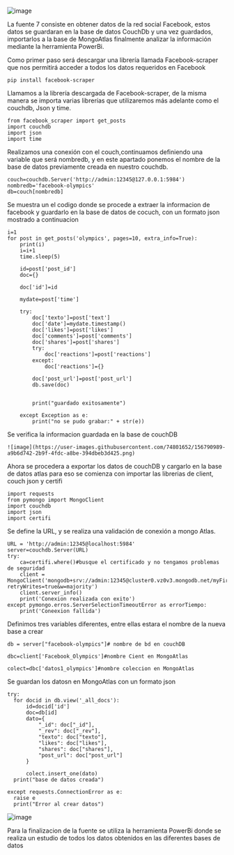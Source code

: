 
![image](https://user-images.githubusercontent.com/74840012/156653511-74915d0f-9344-4e37-89e8-a9f717a74aea.PNG)

La fuente 7 consiste en obtener datos de la red social Facebook, estos datos se guardaran en la base de datos CouchDb y una vez guardados, importarlos a la base de MongoAtlas finalmente analizar la información mediante la herramienta PowerBi. 

Como primer paso será descargar una librería llamada Facebook-scraper que nos permitirá acceder a todos los datos requeridos en Facebook 
```
pip install facebook-scraper
```
Llamamos a la librería descargada de Facebook-scraper, de la misma manera se importa varias librerías que utilizaremos más adelante como el couchdb, Json y time. 

```
from facebook_scraper import get_posts
import couchdb
import json
import time
```
Realizamos una conexión con el couch,continuamos definiendo una variable que será nombredb, y en este apartado ponemos el nombre de la base de datos previamente creada en nuestro couchdb. 

```
couch=couchdb.Server('http://admin:12345@127.0.0.1:5984')
nombredb='facebook-olympics'
db=couch[nombredb]
```
Se muestra un el codigo donde se procede a extraer la informacion de facebook y guardarlo en la base de datos de cocuch, con un formato json mostrado a continuacion 
```
i=1
for post in get_posts('olympics', pages=10, extra_info=True):
    print(i)
    i=i+1
    time.sleep(5)
    
    id=post['post_id']
    doc={}
     
    doc['id']=id
    
    mydate=post['time']
    
    try:
        doc['texto']=post['text']
        doc['date']=mydate.timestamp()
        doc['likes']=post['likes']
        doc['comments']=post['comments']
        doc['shares']=post['shares']
        try:
            doc['reactions']=post['reactions']
        except:
            doc['reactions']={}

        doc['post_url']=post['post_url']
        db.save(doc)

    
        print("guardado exitosamente")

    except Exception as e:    
        print("no se pudo grabar:" + str(e))
 ```
 Se verifica la informacion guardada en la base de couchDB
 ```
 ![image](https://user-images.githubusercontent.com/74801652/156790989-a9b6d742-2b9f-4fdc-a8be-394dbeb3d425.png)

 ```
 
 Ahora se procedera a exportar los datos de couchDB y cargarlo en la base de datos atlas para eso se comienza con importar las librerias de client, couch json y certifi
  ```
  import requests
from pymongo import MongoClient
import couchdb
import json
import certifi
 ```
Se define la URL, y se realiza una validación de conexión a mongo Atlas.
```
URL = 'http://admin:12345@localhost:5984'
server=couchdb.Server(URL)
try:
    ca=certifi.where()#busque el certificado y no tengamos problemas de seguridad
    client = MongoClient('mongodb+srv://admin:12345@cluster0.vz0v3.mongodb.net/myFirstDatabase?retryWrites=true&w=majority')
    client.server_info()
    print('Conexion realizada con exito')
except pymongo.erros.ServerSelectionTimeoutError as errorTiempo:
    print('Coneexion fallida')
 ```
 Definimos tres variables diferentes, entre ellas estara el nombre de la nueva base a crear
 
   ```
db = server["facebook-olympics"]# nombre de bd en couchDB

dbc=client['Facebook_Olympics']#nombre Cient en MongoAtlas

colect=dbc['datos1_olympics']#nombre coleccion en MongoAtlas
 ```
Se guardan los datosn en MongoAtlas con un formato json
  ```
try:
    for docid in db.view('_all_docs'):
        id=docid['id']
        doc=db[id]
        dato={
            "_id": doc["_id"],
            "_rev": doc["_rev"],
            "texto": doc["texto"],
            "likes": doc["likes"],
            "shares": doc["shares"],
            "post_url": doc["post_url"]
        }
        
        colect.insert_one(dato)
    print("base de datos creada")
    
except requests.ConnectionError as e:
    raise e
    print("Error al crear datos")
 ```
![image](https://user-images.githubusercontent.com/74801652/156790163-bee7a4b6-e0e7-4c22-a2e8-a5adda13788b.png)

Para la finalizacion de la fuente se utiliza la herramienta PowerBi donde se realiza un estudio de todos los datos obtenidos en las diferentes bases de datos



